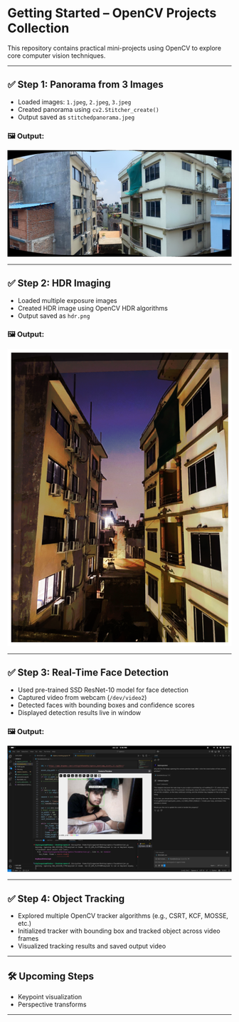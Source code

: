 # Getting Started – OpenCV Projects Collection

This repository contains practical mini-projects using OpenCV to explore core computer vision techniques.

---

## ✅ Step 1: Panorama from 3 Images

- Loaded images: `1.jpeg`, `2.jpeg`, `3.jpeg`  
- Created panorama using `cv2.Stitcher_create()`  
- Output saved as `stitchedpanorama.jpeg`

### 🖼️ Output:  
![stitchedpanorama](stitchedpanorama.jpeg)

---

## ✅ Step 2: HDR Imaging

- Loaded multiple exposure images  
- Created HDR image using OpenCV HDR algorithms  
- Output saved as `hdr.png`

### 🖼️ Output:  
![hdr](hdr.png)

---

## ✅ Step 3: Real-Time Face Detection

- Used pre-trained SSD ResNet-10 model for face detection  
- Captured video from webcam (`/dev/video2`)  
- Detected faces with bounding boxes and confidence scores  
- Displayed detection results live in window

### 🖼️ Output:  
![face_detection](face_detection_screenshot.png)

---

## ✅ Step 4: Object Tracking

- Explored multiple OpenCV tracker algorithms (e.g., CSRT, KCF, MOSSE, etc.)  
- Initialized tracker with bounding box and tracked object across video frames  
- Visualized tracking results and saved output video



---

## 🛠️ Upcoming Steps

- Keypoint visualization  
- Perspective transforms

---
